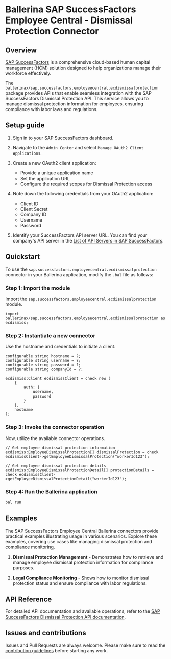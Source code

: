 # Ballerina SAP SuccessFactors Employee Central - Dismissal Protection Connector

## Overview

[SAP SuccessFactors](https://www.sap.com/products/hcm/successfactors.html) is a comprehensive cloud-based human capital management (HCM) solution designed to help organizations manage their workforce effectively.

The `ballerinax/sap.successfactors.employeecentral.ecdismissalprotection` package provides APIs that enable seamless integration with the SAP SuccessFactors Dismissal Protection API. This service allows you to manage dismissal protection information for employees, ensuring compliance with labor laws and regulations.

## Setup guide

1. Sign in to your SAP SuccessFactors dashboard.

2. Navigate to the `Admin Center` and select `Manage OAuth2 Client Applications`.

3. Create a new OAuth2 client application:
   - Provide a unique application name
   - Set the application URL
   - Configure the required scopes for Dismissal Protection access

4. Note down the following credentials from your OAuth2 application:
   - Client ID
   - Client Secret
   - Company ID
   - Username
   - Password

5. Identify your SuccessFactors API server URL. You can find your company's API server in the [List of API Servers in SAP SuccessFactors](https://help.sap.com/viewer/d599f15995d348a1b45ba5603e2aba9b/LATEST/en-US/af2b8d5437494b12be88fe374eba75b6.html).

## Quickstart

To use the `sap.successfactors.employeecentral.ecdismissalprotection` connector in your Ballerina application, modify the `.bal` file as follows:

### Step 1: Import the module

Import the `sap.successfactors.employeecentral.ecdismissalprotection` module.

```ballerina
import ballerinax/sap.successfactors.employeecentral.ecdismissalprotection as ecdismiss;
```

### Step 2: Instantiate a new connector

Use the hostname and credentials to initiate a client.

```ballerina
configurable string hostname = ?;
configurable string username = ?;
configurable string password = ?;
configurable string companyId = ?;

ecdismiss:Client ecdismissClient = check new (
    {
        auth: {
            username,
            password
        }
    },
    hostname
);
```

### Step 3: Invoke the connector operation

Now, utilize the available connector operations.

```ballerina
// Get employee dismissal protection information
ecdismiss:EmployeeDismissalProtection[] dismissalProtection = check ecdismissClient->getEmployeeDismissalProtection("workerId123");

// Get employee dismissal protection details
ecdismiss:EmployeeDismissalProtectionDetail[] protectionDetails = check ecdismissClient->getEmployeeDismissalProtectionDetail("workerId123");
```

### Step 4: Run the Ballerina application

```bash
bal run
```

## Examples

The SAP SuccessFactors Employee Central Ballerina connectors provide practical examples illustrating usage in various scenarios. Explore these examples, covering use cases like managing dismissal protection and compliance monitoring.

1. **Dismissal Protection Management** - Demonstrates how to retrieve and manage employee dismissal protection information for compliance purposes.

2. **Legal Compliance Monitoring** - Shows how to monitor dismissal protection status and ensure compliance with labor regulations.

## API Reference

For detailed API documentation and available operations, refer to the [SAP SuccessFactors Dismissal Protection API documentation](https://help.sap.com/docs/SAP_SUCCESSFACTORS_PLATFORM/d599f15995d348a1b45ba5603e2aba9b/c508d8543026442d88457f3654b4e91d.html).

## Issues and contributions

Issues and Pull Requests are always welcome. Please make sure to read the [contribution guidelines](https://github.com/ballerina-platform/ballerina-lang/blob/master/CONTRIBUTING.md) before starting any work.

